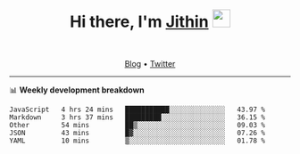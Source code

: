 <h1 align="center">Hi there, I'm <a href="https://jithset.github.io/" target="_blank">Jithin</a> <img
src="https://github.com/blackcater/blackcater/raw/main/images/Hi.gif" height="32" /></h1>

<br />

<p align="center">
  <a href="https://jithset.github.io">Blog</a> •
  <a href="https://twitter.com/jithset">Twitter</a>
</p>

---

📊 **Weekly development breakdown**

<!--START_SECTION:waka-->

```text
JavaScript   4 hrs 24 mins   ███████████░░░░░░░░░░░░░░   43.97 %
Markdown     3 hrs 37 mins   █████████░░░░░░░░░░░░░░░░   36.15 %
Other        54 mins         ██▒░░░░░░░░░░░░░░░░░░░░░░   09.03 %
JSON         43 mins         █▓░░░░░░░░░░░░░░░░░░░░░░░   07.26 %
YAML         10 mins         ▒░░░░░░░░░░░░░░░░░░░░░░░░   01.78 %
```

<!--END_SECTION:waka-->

